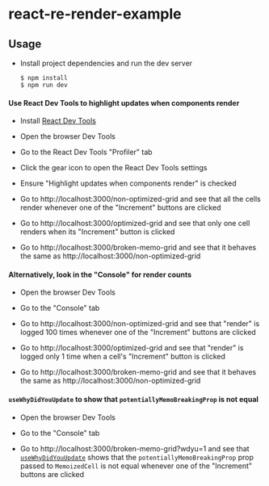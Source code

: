 # react-re-render-example

## Usage

- Install project dependencies and run the dev server

    ```
    $ npm install
    $ npm run dev
    ```
    
#### Use React Dev Tools to highlight updates when components render

- Install [React Dev Tools](https://chrome.google.com/webstore/detail/react-developer-tools/fmkadmapgofadopljbjfkapdkoienihi)

- Open the browser Dev Tools

- Go to the React Dev Tools "Profiler" tab

- Click the gear icon to open the React Dev Tools settings

- Ensure "Highlight updates when components render" is checked

- Go to http://localhost:3000/non-optimized-grid and see that all the cells render whenever one of the "Increment" buttons are clicked

- Go to http://localhost:3000/optimized-grid and see that only one cell renders when its "Increment" button is clicked

- Go to http://localhost:3000/broken-memo-grid and see that it behaves the same as http://localhost:3000/non-optimized-grid

#### Alternatively, look in the "Console" for render counts

- Open the browser Dev Tools

- Go to the "Console" tab

- Go to http://localhost:3000/non-optimized-grid and see that "render" is logged 100 times whenever one of the "Increment" buttons are clicked

- Go to http://localhost:3000/optimized-grid and see that "render" is logged only 1 time when a cell's "Increment" button is clicked

- Go to http://localhost:3000/broken-memo-grid and see that it behaves the same as http://localhost:3000/non-optimized-grid

#### `useWhyDidYouUpdate` to show that `potentiallyMemoBreakingProp` is not equal

- Open the browser Dev Tools

- Go to the "Console" tab

- Go to http://localhost:3000/broken-memo-grid?wdyu=1 and see that [`useWhyDidYouUpdate`](https://twitter.com/brunolemos/status/1090377532845801473) shows that the `potentiallyMemoBreakingProp` prop passed to `MemoizedCell` is not equal whenever one of the "Increment" buttons are clicked
